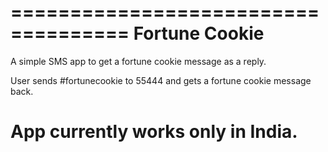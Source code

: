====================================
					Fortune Cookie
====================================
A simple SMS app to get a fortune 
cookie message as a reply.

User sends #fortunecookie to 55444
and gets a fortune cookie message 
back.

App currently works only in India.
====================================
